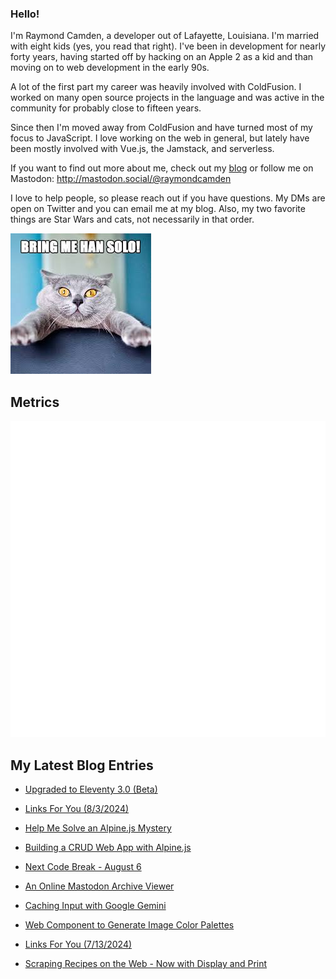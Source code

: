 ### Hello!

I'm Raymond Camden, a developer out of Lafayette, Louisiana. I'm married with eight kids (yes, you read that right). I've been in development for nearly forty years, having started off by hacking on an Apple 2 as a kid and than moving on to web development in the early 90s.

A lot of the first part my career was heavily involved with ColdFusion. I worked on many open source projects in the language and was active in the community for probably close to fifteen years. 

Since then I'm moved away from ColdFusion and have turned most of my focus to JavaScript. I love working on the web in general, but lately have been mostly involved with Vue.js, the Jamstack, and serverless. 

If you want to find out more about me, check out my [blog](https://www.raymondcamden.com) or follow me on Mastodon: <http://mastodon.social/@raymondcamden>

I love to help people, so please reach out if you have questions. My DMs are open on Twitter and you can email me at my blog. Also, my two favorite things are Star Wars and cats, not necessarily in that order.

![Star Wars cat](https://raw.githubusercontent.com/cfjedimaster/cfjedimaster/master/cat.jpg)

## Metrics

<picture>
  <img src="/github-metrics.svg" alt="Metrics">
</picture>

<!-- RSS -->
## My Latest Blog Entries

* [Upgraded to Eleventy 3.0 (Beta)](https://www.raymondcamden.com/2024/08/05/upgraded-to-eleventy-30-beta)

* [Links For You (8/3/2024)](https://www.raymondcamden.com/2024/08/03/links-for-you)

* [Help Me Solve an Alpine.js Mystery](https://www.raymondcamden.com/2024/08/01/help-me-solve-an-alpinejs-mystery)

* [Building a CRUD Web App with Alpine.js](https://www.raymondcamden.com/2024/07/31/building-a-crud-web-app-with-alpinejs)

* [Next Code Break - August 6](https://www.raymondcamden.com/2024/07/30/next-code-break-august-6)

* [An Online Mastodon Archive Viewer](https://www.raymondcamden.com/2024/07/21/an-online-mastodon-archive-viewer)

* [Caching Input with Google Gemini](https://www.raymondcamden.com/2024/07/19/caching-input-with-google-gemini)

* [Web Component to Generate Image Color Palettes](https://www.raymondcamden.com/2024/07/16/web-component-to-generate-image-color-palettes)

* [Links For You (7/13/2024)](https://www.raymondcamden.com/2024/07/13/links-for-you)

* [Scraping Recipes on the Web - Now with Display and Print](https://www.raymondcamden.com/2024/07/12/scraping-recipes-on-the-web-now-with-display-and-print)

<!-- ENDRSS -->

